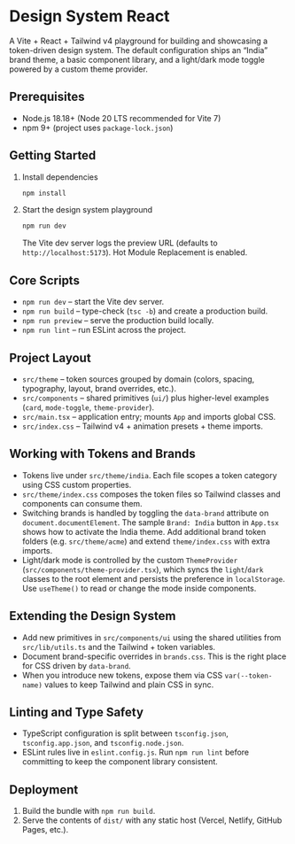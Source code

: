 # Design System React

A Vite + React + Tailwind v4 playground for building and showcasing a token-driven design system. The default configuration ships an “India” brand theme, a basic component library, and a light/dark mode toggle powered by a custom theme provider.

## Prerequisites
- Node.js 18.18+ (Node 20 LTS recommended for Vite 7)
- npm 9+ (project uses `package-lock.json`)

## Getting Started
1. Install dependencies
   ```bash
   npm install
   ```
2. Start the design system playground
   ```bash
   npm run dev
   ```
   The Vite dev server logs the preview URL (defaults to `http://localhost:5173`). Hot Module Replacement is enabled.

## Core Scripts
- `npm run dev` – start the Vite dev server.
- `npm run build` – type-check (`tsc -b`) and create a production build.
- `npm run preview` – serve the production build locally.
- `npm run lint` – run ESLint across the project.

## Project Layout
- `src/theme` – token sources grouped by domain (colors, spacing, typography, layout, brand overrides, etc.).
- `src/components` – shared primitives (`ui/`) plus higher-level examples (`card`, `mode-toggle`, `theme-provider`).
- `src/main.tsx` – application entry; mounts `App` and imports global CSS.
- `src/index.css` – Tailwind v4 + animation presets + theme imports.

## Working with Tokens and Brands
- Tokens live under `src/theme/india`. Each file scopes a token category using CSS custom properties.
- `src/theme/index.css` composes the token files so Tailwind classes and components can consume them.
- Switching brands is handled by toggling the `data-brand` attribute on `document.documentElement`. The sample `Brand: India` button in `App.tsx` shows how to activate the India theme. Add additional brand token folders (e.g. `src/theme/acme`) and extend `theme/index.css` with extra imports.
- Light/dark mode is controlled by the custom `ThemeProvider` (`src/components/theme-provider.tsx`), which syncs the `light`/`dark` classes to the root element and persists the preference in `localStorage`. Use `useTheme()` to read or change the mode inside components.

## Extending the Design System
- Add new primitives in `src/components/ui` using the shared utilities from `src/lib/utils.ts` and the Tailwind + token variables.
- Document brand-specific overrides in `brands.css`. This is the right place for CSS driven by `data-brand`.
- When you introduce new tokens, expose them via CSS `var(--token-name)` values to keep Tailwind and plain CSS in sync.

## Linting and Type Safety
- TypeScript configuration is split between `tsconfig.json`, `tsconfig.app.json`, and `tsconfig.node.json`.
- ESLint rules live in `eslint.config.js`. Run `npm run lint` before committing to keep the component library consistent.

## Deployment
1. Build the bundle with `npm run build`.
2. Serve the contents of `dist/` with any static host (Vercel, Netlify, GitHub Pages, etc.).
